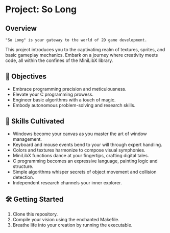 # Project: So Long

## Overview
    "So Long" is your gateway to the world of 2D game development.
  This project introduces you to the captivating realm of textures, sprites, and basic gameplay mechanics.
  Embark on a journey where creativity meets code, all within the confines of the MiniLibX library.

## 🚀 Objectives
- Embrace programming precision and meticulousness.
- Elevate your C programming prowess.
- Engineer basic algorithms with a touch of magic.
- Embody autonomous problem-solving and research skills.

## 🌟 Skills Cultivated
- Windows become your canvas as you master the art of window management.
- Keyboard and mouse events bend to your will through expert handling.
- Colors and textures harmonize to compose visual symphonies.
- MiniLibX functions dance at your fingertips, crafting digital tales.
- C programming becomes an expressive language, painting logic and structure.
- Simple algorithms whisper secrets of object movement and collision detection.
- Independent research channels your inner explorer.

## 🛠️ Getting Started
1. Clone this repository.
2. Compile your vision using the enchanted Makefile.
3. Breathe life into your creation by running the executable.

